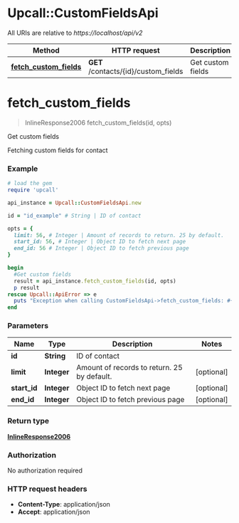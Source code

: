 # Upcall::CustomFieldsApi

All URIs are relative to *https://localhost/api/v2*

Method | HTTP request | Description
------------- | ------------- | -------------
[**fetch_custom_fields**](CustomFieldsApi.md#fetch_custom_fields) | **GET** /contacts/{id}/custom_fields | Get custom fields


# **fetch_custom_fields**
> InlineResponse2006 fetch_custom_fields(id, opts)

Get custom fields

Fetching custom fields for contact

### Example
```ruby
# load the gem
require 'upcall'

api_instance = Upcall::CustomFieldsApi.new

id = "id_example" # String | ID of contact

opts = { 
  limit: 56, # Integer | Amount of records to return. 25 by default.
  start_id: 56, # Integer | Object ID to fetch next page
  end_id: 56 # Integer | Object ID to fetch previous page
}

begin
  #Get custom fields
  result = api_instance.fetch_custom_fields(id, opts)
  p result
rescue Upcall::ApiError => e
  puts "Exception when calling CustomFieldsApi->fetch_custom_fields: #{e}"
end
```

### Parameters

Name | Type | Description  | Notes
------------- | ------------- | ------------- | -------------
 **id** | **String**| ID of contact | 
 **limit** | **Integer**| Amount of records to return. 25 by default. | [optional] 
 **start_id** | **Integer**| Object ID to fetch next page | [optional] 
 **end_id** | **Integer**| Object ID to fetch previous page | [optional] 

### Return type

[**InlineResponse2006**](InlineResponse2006.md)

### Authorization

No authorization required

### HTTP request headers

 - **Content-Type**: application/json
 - **Accept**: application/json




